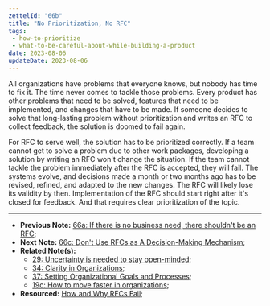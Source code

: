 ```yaml
---
zettelId: "66b"
title: "No Prioritization, No RFC"
tags:
 - how-to-prioritize
 - what-to-be-careful-about-while-building-a-product
date: 2023-08-06
updateDate: 2023-08-06
---
```



All organizations have problems that everyone knows, but nobody has time to fix it. The time never comes to tackle those problems. Every product has other problems that need to be solved, features that need to be implemented, and changes that have to be made. If someone decides to solve that long-lasting problem without prioritization and writes an RFC to collect feedback, the solution is doomed to fail again.

For RFC to serve well, the solution has to be prioritized correctly. If a team cannot get to solve a problem due to other work packages, developing a solution by writing an RFC won't change the situation. If the team cannot tackle the problem immediately after the RFC is accepted, they will fail. The systems evolve, and decisions made a month or two months ago has to be revised, refined, and adapted to the new changes. The RFC will likely lose its validity by then. Implementation of the RFC should start right after it's closed for feedback. And that requires clear prioritization of the topic.

---

- **Previous Note:** [66a: If there is no business need, there shouldn't be an RFC](/notes/66a/);
- **Next Note:** [66c: Don't Use RFCs as A Decision-Making Mechanism](/notes/66c/);
- **Related Note(s):**
  - [29: Uncertainty is needed to stay open-minded](/notes/29/);
  - [34: Clarity in Organizations](/notes/34/);
  - [37: Setting Organizational Goals and Processes](/notes/37/);
  - [19c: How to move faster in organizations](/notes/19c/);
- **Resourced:** [How and Why RFCs Fail](/how-and-why-rfcs-fail/);
